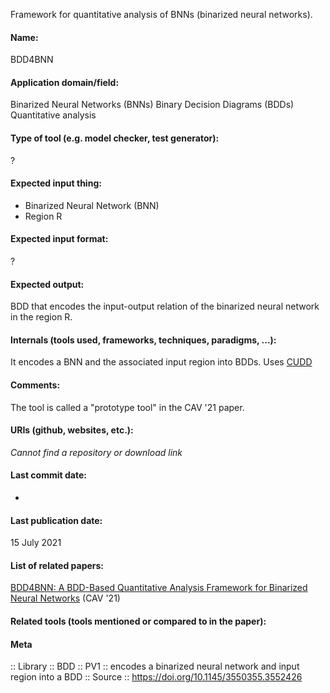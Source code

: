 Framework for quantitative analysis of BNNs (binarized neural networks).

#### Name:
BDD4BNN

#### Application domain/field:
Binarized Neural Networks (BNNs)
Binary Decision Diagrams (BDDs)
Quantitative analysis

#### Type of tool (e.g. model checker, test generator):
?

#### Expected input thing:
- Binarized Neural Network (BNN)
- Region R

#### Expected input format:
?

#### Expected output:
BDD that encodes the input-output relation of the binarized neural network in the region R.

#### Internals (tools used, frameworks, techniques, paradigms, ...):
It encodes a BNN and the associated input region into BDDs.
Uses [CUDD](CUDD.md)

#### Comments:
The tool is called a "prototype tool" in the CAV '21 paper.

#### URIs (github, websites, etc.):
*Cannot find a repository or download link*

#### Last commit date:
-

#### Last publication date:
15 July 2021

#### List of related papers:
[BDD4BNN: A BDD-Based Quantitative Analysis Framework for Binarized Neural Networks](https://doi.org/10.1007/978-3-030-81685-8_8) (CAV '21)

#### Related tools (tools mentioned or compared to in the paper):

#### Meta
:: Library
:: BDD
:: PV1 :: encodes a binarized neural network and input region into a BDD
:: Source :: https://doi.org/10.1145/3550355.3552426
